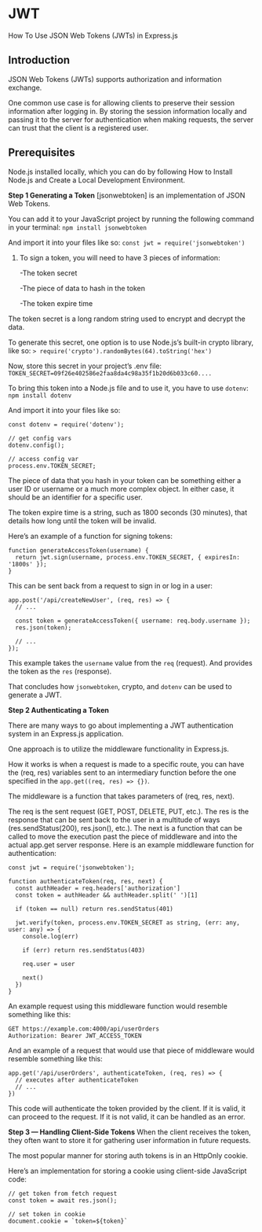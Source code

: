 # JWT

How To Use JSON Web Tokens (JWTs) in Express.js

## Introduction
JSON Web Tokens (JWTs) supports authorization and information exchange.

One common use case is for allowing clients to preserve their session information after logging in. By storing the session information locally and passing it to the server for authentication when making requests, the server can trust that the client is a registered user.

## Prerequisites
Node.js installed locally, which you can do by following How to Install Node.js and Create a Local Development Environment.

**Step 1  Generating a Token**
[jsonwebtoken] is an implementation of JSON Web Tokens.

You can add it to your JavaScript project by running the following command in your terminal:
``` npm install jsonwebtoken ```

And import it into your files like so:
```const jwt = require('jsonwebtoken')```

1. To sign a token, you will need to have 3 pieces of information:

    -The token secret
 
    -The piece of data to hash in the token
 
    -The token expire time
 
The token secret is a long random string used to encrypt and decrypt the data.

To generate this secret, one option is to use Node.js’s built-in crypto library, like so:
```> require('crypto').randomBytes(64).toString('hex')```

Now, store this secret in your project’s .env file:
``` TOKEN_SECRET=09f26e402586e2faa8da4c98a35f1b20d6b033c60....```

To bring this token into a Node.js file and to use it, you have to use ```dotenv```:
```npm install dotenv```

And import it into your files like so:

```
const dotenv = require('dotenv');

// get config vars
dotenv.config();

// access config var
process.env.TOKEN_SECRET;

```

The piece of data that you hash in your token can be something either a user ID or username or a much more complex object. In either case, it should be an identifier for a specific user.

The token expire time is a string, such as 1800 seconds (30 minutes), that details how long until the token will be invalid.

Here’s an example of a function for signing tokens:

```
function generateAccessToken(username) {
  return jwt.sign(username, process.env.TOKEN_SECRET, { expiresIn: '1800s' });
}
```

This can be sent back from a request to sign in or log in a user:

```
app.post('/api/createNewUser', (req, res) => {
  // ...

  const token = generateAccessToken({ username: req.body.username });
  res.json(token);

  // ...
});
```

This example takes the ```username``` value from the ```req``` (request). And provides the token as the ```res``` (response).

That concludes how ```jsonwebtoken```, crypto, and ```dotenv``` can be used to generate a JWT.


**Step 2  Authenticating a Token**

There are many ways to go about implementing a JWT authentication system in an Express.js application.

One approach is to utilize the middleware functionality in Express.js.

How it works is when a request is made to a specific route, you can have the (req, res) variables sent to an intermediary function before the one specified in the ```app.get((req, res) => {})```.

The middleware is a function that takes parameters of (req, res, next).

The req is the sent request (GET, POST, DELETE, PUT, etc.).
The res is the response that can be sent back to the user in a multitude of ways (res.sendStatus(200), res.json(), etc.).
The next is a function that can be called to move the execution past the piece of middleware and into the actual app.get server response.
Here is an example middleware function for authentication:

```
const jwt = require('jsonwebtoken');

function authenticateToken(req, res, next) {
  const authHeader = req.headers['authorization']
  const token = authHeader && authHeader.split(' ')[1]

  if (token == null) return res.sendStatus(401)

  jwt.verify(token, process.env.TOKEN_SECRET as string, (err: any, user: any) => {
    console.log(err)

    if (err) return res.sendStatus(403)

    req.user = user

    next()
  })
}
```

An example request using this middleware function would resemble something like this:

```
GET https://example.com:4000/api/userOrders
Authorization: Bearer JWT_ACCESS_TOKEN
```
And an example of a request that would use that piece of middleware would resemble something like this:

```
app.get('/api/userOrders', authenticateToken, (req, res) => {
  // executes after authenticateToken
  // ...
})
```
This code will authenticate the token provided by the client. If it is valid, it can proceed to the request. If it is not valid, it can be handled as an error.

**Step 3 — Handling Client-Side Tokens**
When the client receives the token, they often want to store it for gathering user information in future requests.

The most popular manner for storing auth tokens is in an HttpOnly cookie.

Here’s an implementation for storing a cookie using client-side JavaScript code:

```
// get token from fetch request
const token = await res.json();

// set token in cookie
document.cookie = `token=${token}`
```
